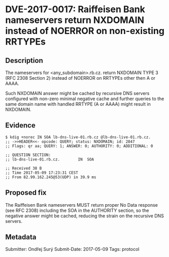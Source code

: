 # DVE-2017-0017: Raiffeisen Bank nameservers return NXDOMAIN instead of NOERROR on non-existing RRTYPEs

## Description

The nameservers for <any_subdomain>.rb.cz. return NXDOMAIN TYPE 3 (RFC
2308 Section 2) instead of NOERROR on RRTYPEs other then A or AAAA.

Such NXDOMAIN answer might be cached by recursive DNS servers
configured with non-zero minimal negative cache and further queries to
the same domain name with handled RRTYPE (A or AAAA) might result in
NXDOMAIN.

## Evidence

    $ kdig +norec IN SOA lb-dns-live-01.rb.cz @lb-dns-live-01.rb.cz.
    ;; ->>HEADER<<- opcode: QUERY; status: NXDOMAIN; id: 2847
    ;; Flags: qr aa; QUERY: 1; ANSWER: 0; AUTHORITY: 0; ADDITIONAL: 0
    
    ;; QUESTION SECTION:
    ;; lb-dns-live-01.rb.cz.		IN	SOA
    
    ;; Received 38 B
    ;; Time 2017-05-09 17:23:31 CEST
    ;; From 82.99.162.245@53(UDP) in 39.9 ms

## Proposed fix

The Raiffeisen Bank nameservers MUST return proper No Data response
(see RFC 2308) including the SOA in the AUTHORITY section, so the
negative answer might be cached, reducing the strain on the recursive
DNS servers.

## Metadata

Submitter: Ondřej Surý
Submit-Date: 2017-05-09
Tags: protocol

